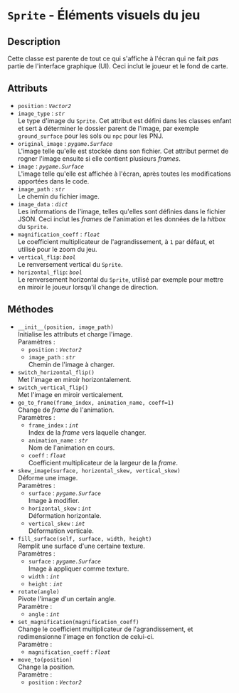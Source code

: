 # `Sprite` - Éléments visuels du jeu
## Description
Cette classe est parente de tout ce qui s'affiche à l'écran qui ne fait *pas* partie de l'interface graphique (UI). Ceci inclut le joueur et le fond de carte.

## Attributs
- `position` : *`Vector2`*
- `image_type` : *`str`* \
  Le type d'image du `Sprite`. Cet attribut est défini dans les classes enfant et sert à déterminer le dossier parent de l'image, par exemple `ground_surface` pour les sols ou `npc` pour les PNJ.
- `original_image` : *`pygame.Surface`* \
  L'image telle qu'elle est stockée dans son fichier. Cet attribut permet de rogner l'image ensuite si elle contient plusieurs *frames*.
- `image` : *`pygame.Surface`* \
  L'image telle qu'elle est affichée à l'écran, après toutes les modifications apportées dans le code.
- `image_path` : *`str`* \
  Le chemin du fichier image.
- `image_data` : *`dict`* \
  Les informations de l'image, telles qu'elles sont définies dans le fichier JSON. Ceci inclut les *frames* de l'animation et les données de la *hitbox* du `Sprite`.
- `magnification_coeff` : *`float`* \
  Le coefficient multiplicateur de l'agrandissement, à `1` par défaut, et utilisé pour le zoom du jeu.
- `vertical_flip`: *`bool`* \
  Le renversement vertical du `Sprite`.
- `horizontal_flip`: *`bool`* \
  Le renversement horizontal du `Sprite`, utilisé par exemple pour mettre en miroir le joueur lorsqu'il change de direction.

## Méthodes
- `__init__(position, image_path)` \
  Initialise les attributs et charge l'image. \
  Paramètres :
  * `position` : *`Vector2`*
  * `image_path` : *`str`* \
    Chemin de l'image à charger.
- `switch_horizontal_flip()` \
  Met l'image en miroir horizontalement.
- `switch_vertical_flip()` \
  Met l'image en miroir verticalement.
- `go_to_frame(frame_index, animation_name, coeff=1)` \
  Change de *frame* de l'animation. \
  Paramètres :
  * `frame_index` : *`int`* \
    Index de la *frame* vers laquelle changer.
  * `animation_name` : *`str`* \
    Nom de l'animation en cours.
  * `coeff` : *`float`* \
    Coefficient multiplicateur de la largeur de la *frame*.
- `skew_image(surface, horizontal_skew, vertical_skew)` \
  Déforme une image. \
  Paramètres :
  * `surface` : *`pygame.Surface`* \
    Image à modifier.
  * `horizontal_skew` : *`int`* \
    Déformation horizontale.
  * `vertical_skew` : *`int`* \
    Déformation verticale.
- `fill_surface(self, surface, width, height)` \
  Remplit une surface d'une certaine texture. \
  Paramètres :
  * `surface` : *`pygame.Surface`* \
    Image à appliquer comme texture.
  * `width` : *`int`*
  * `height` : *`int`*
- `rotate(angle)` \
  Pivote l'image d'un certain angle. \
  Paramètre :
  * `angle` : *`int`*
- `set_magnification(magnification_coeff)` \
  Change le coefficient multiplicateur de l'agrandissement, et redimensionne l'image en fonction de celui-ci. \
  Paramètre :
  * `magnification_coeff` : *`float`*
- `move_to(position)` \
  Change la position. \
  Paramètre :
  * `position` : *`Vector2`*